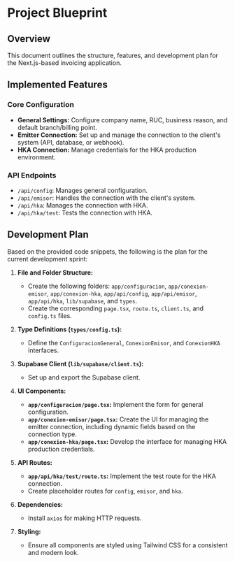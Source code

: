 # Project Blueprint

## Overview

This document outlines the structure, features, and development plan for the Next.js-based invoicing application.

## Implemented Features

### Core Configuration

*   **General Settings:** Configure company name, RUC, business reason, and default branch/billing point.
*   **Emitter Connection:** Set up and manage the connection to the client's system (API, database, or webhook).
*   **HKA Connection:** Manage credentials for the HKA production environment.

### API Endpoints

*   `/api/config`: Manages general configuration.
*   `/api/emisor`: Handles the connection with the client's system.
*   `/api/hka`: Manages the connection with HKA.
*   `/api/hka/test`: Tests the connection with HKA.

## Development Plan

Based on the provided code snippets, the following is the plan for the current development sprint:

1.  **File and Folder Structure:**
    *   Create the following folders: `app/configuracion`, `app/conexion-emisor`, `app/conexion-hka`, `app/api/config`, `app/api/emisor`, `app/api/hka`, `lib/supabase`, and `types`.
    *   Create the corresponding `page.tsx`, `route.ts`, `client.ts`, and `config.ts` files.

2.  **Type Definitions (`types/config.ts`):**
    *   Define the `ConfiguracionGeneral`, `ConexionEmisor`, and `ConexionHKA` interfaces.

3.  **Supabase Client (`lib/supabase/client.ts`):**
    *   Set up and export the Supabase client.

4.  **UI Components:**
    *   **`app/configuracion/page.tsx`:** Implement the form for general configuration.
    *   **`app/conexion-emisor/page.tsx`:** Create the UI for managing the emitter connection, including dynamic fields based on the connection type.
    *   **`app/conexion-hka/page.tsx`:** Develop the interface for managing HKA production credentials.

5.  **API Routes:**
    *   **`app/api/hka/test/route.ts`:** Implement the test route for the HKA connection.
    *   Create placeholder routes for `config`, `emisor`, and `hka`.

6.  **Dependencies:**
    *   Install `axios` for making HTTP requests.

7.  **Styling:**
    *   Ensure all components are styled using Tailwind CSS for a consistent and modern look.
